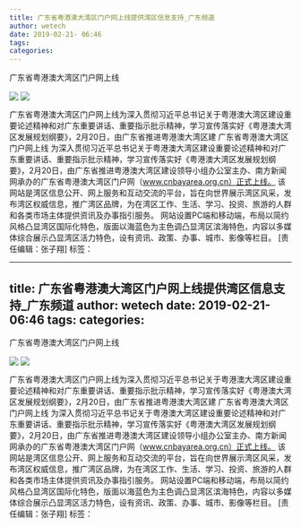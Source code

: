 ```yaml
---
title: 广东省粤港澳大湾区门户网上线提供湾区信息支持_广东频道
author: wetech
date: 2019-02-21- 06:46
tags: 
categories: 
---
```

广东省粤港澳大湾区门户网上线
<!-- more -->
                
<img align="center" border="0" src="http://p2.ifengimg.com/a/2019_08/be9949a31301c79_size65_w300_h300.jpg" />
                
<img align="center" border="0" src="http://p2.ifengimg.com/a/2016/0810/204c433878d5cf9size1_w16_h16.png" />
            
广东省粤港澳大湾区门户网上线为深入贯彻习近平总书记关于粤港澳大湾区建设重要论述精神和对广东重要讲话、重要指示批示精神，学习宣传落实好《粤港澳大湾区发展规划纲要》，2月20日，由广东省推进粤港澳大湾区建
广东省粤港澳大湾区门户网上线
为深入贯彻习近平总书记关于粤港澳大湾区建设重要论述精神和对广东重要讲话、重要指示批示精神，学习宣传落实好《粤港澳大湾区发展规划纲要》，2月20日，由广东省推进粤港澳大湾区建设领导小组办公室主办、南方新闻网承办的广东省粤港澳大湾区门户网（www.cnbayarea.org.cn）正式上线。
该网站是湾区信息公开、网上服务和互动交流的平台，旨在向世界展示湾区风采，发布湾区权威信息，推广湾区品牌，为在湾区工作、生活、学习、投资、旅游的人群和各类市场主体提供资讯及办事指引服务。
网站设置PC端和移动端，布局以简约风格凸显湾区国际化特色，版面以海蓝色为主色调凸显湾区滨海特色，内容以多媒体综合展示凸显湾区活力特色，设有资讯、政策、办事、城市、影像等栏目。
[责任编辑：张子翔]
标签：
             
---
title: 广东省粤港澳大湾区门户网上线提供湾区信息支持_广东频道
author: wetech
date: 2019-02-21- 06:46
tags: 
categories: 
---
广东省粤港澳大湾区门户网上线
<!-- more -->
                
<img align="center" border="0" src="http://p2.ifengimg.com/a/2019_08/be9949a31301c79_size65_w300_h300.jpg" />
                
<img align="center" border="0" src="http://p2.ifengimg.com/a/2016/0810/204c433878d5cf9size1_w16_h16.png" />
            
广东省粤港澳大湾区门户网上线为深入贯彻习近平总书记关于粤港澳大湾区建设重要论述精神和对广东重要讲话、重要指示批示精神，学习宣传落实好《粤港澳大湾区发展规划纲要》，2月20日，由广东省推进粤港澳大湾区建
广东省粤港澳大湾区门户网上线
为深入贯彻习近平总书记关于粤港澳大湾区建设重要论述精神和对广东重要讲话、重要指示批示精神，学习宣传落实好《粤港澳大湾区发展规划纲要》，2月20日，由广东省推进粤港澳大湾区建设领导小组办公室主办、南方新闻网承办的广东省粤港澳大湾区门户网（www.cnbayarea.org.cn）正式上线。
该网站是湾区信息公开、网上服务和互动交流的平台，旨在向世界展示湾区风采，发布湾区权威信息，推广湾区品牌，为在湾区工作、生活、学习、投资、旅游的人群和各类市场主体提供资讯及办事指引服务。
网站设置PC端和移动端，布局以简约风格凸显湾区国际化特色，版面以海蓝色为主色调凸显湾区滨海特色，内容以多媒体综合展示凸显湾区活力特色，设有资讯、政策、办事、城市、影像等栏目。
[责任编辑：张子翔]
标签：
             
